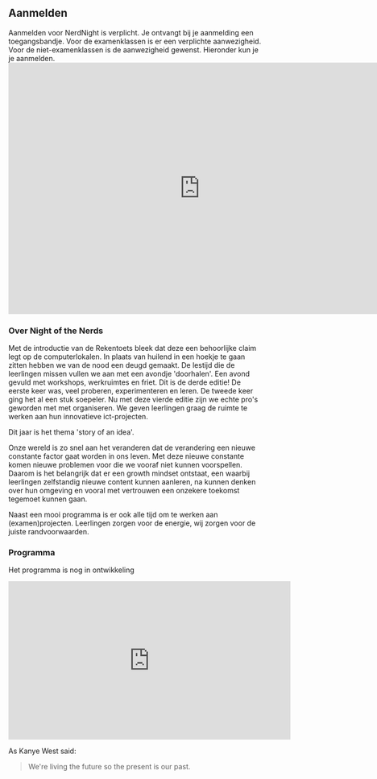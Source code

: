 ##   Aanmelden

Aanmelden voor NerdNight is verplicht. Je ontvangt bij je aanmelding een toegangsbandje. Voor de examenklassen is er een verplichte aanwezigheid. Voor de niet-examenklassen is de aanwezigheid gewenst.
Hieronder kun je je aanmelden. <iframe src="https://docs.google.com/forms/d/e/1FAIpQLSdiD70KaLWSEzUBVWs2q6G3y09rRAwkOLrCZfz5ukQVOhXYBA/viewform?embedded=true" width="760" height="500" frameborder="0" marginheight="0" marginwidth="0">Bezig met laden...</iframe>



### Over Night of the Nerds
Met de introductie van de Rekentoets bleek dat deze een behoorlijke claim legt op de computerlokalen. In plaats van huilend in een hoekje te gaan zitten hebben we van de nood een deugd gemaakt. De lestijd die de leerlingen missen vullen we aan met een avondje 'doorhalen'. Een avond gevuld met workshops, werkruimtes en friet. Dit is de derde editie! De eerste keer was, veel proberen, experimenteren en leren. De tweede keer ging het al een stuk soepeler. Nu met deze vierde editie zijn we echte pro's geworden met met organiseren. We geven leerlingen graag de ruimte te werken aan hun innovatieve ict-projecten.

Dit jaar is het thema 'story of an idea'.

Onze wereld is zo snel aan het veranderen dat de verandering een nieuwe constante factor gaat worden in ons leven. Met deze nieuwe constante komen nieuwe problemen voor die we vooraf niet kunnen voorspellen. Daarom is het belangrijk dat er een growth mindset ontstaat, een waarbij leerlingen zelfstandig nieuwe content kunnen aanleren, na kunnen denken over hun omgeving en vooral met vertrouwen een onzekere toekomst tegemoet kunnen gaan.

Naast een mooi programma is er ook alle tijd om te werken aan (examen)projecten. Leerlingen zorgen voor de energie, wij zorgen voor de juiste randvoorwaarden.

### Programma
Het programma is nog in ontwikkeling

<iframe width="560" height="315" src="https://www.youtube.com/embed/BEtPCT7ZcE0" frameborder="0" allow="autoplay; encrypted-media" allowfullscreen></iframe>

As Kanye West said:

> We're living the future so
> the present is our past.
